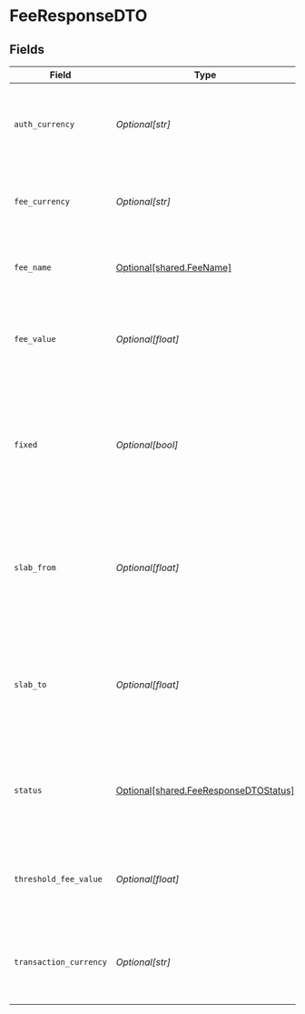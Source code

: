 # FeeResponseDTO


## Fields

| Field                                                                                                                         | Type                                                                                                                          | Required                                                                                                                      | Description                                                                                                                   | Example                                                                                                                       |
| ----------------------------------------------------------------------------------------------------------------------------- | ----------------------------------------------------------------------------------------------------------------------------- | ----------------------------------------------------------------------------------------------------------------------------- | ----------------------------------------------------------------------------------------------------------------------------- | ----------------------------------------------------------------------------------------------------------------------------- |
| `auth_currency`                                                                                                               | *Optional[str]*                                                                                                               | :heavy_minus_sign:                                                                                                            | This field contains the 3-letter [ISO-4217 authorization currency code](doc:currency-and-country-codes).                      | SGD                                                                                                                           |
| `fee_currency`                                                                                                                | *Optional[str]*                                                                                                               | :heavy_minus_sign:                                                                                                            | This field contains the 3-letter [ISO-4217 fee currency code](doc:currency-and-country-codes).                                | ANY                                                                                                                           |
| `fee_name`                                                                                                                    | [Optional[shared.FeeName]](../../models/shared/feename.md)                                                                    | :heavy_minus_sign:                                                                                                            | This field contains the name of the fee or markup.                                                                            | ATM_FEE                                                                                                                       |
| `fee_value`                                                                                                                   | *Optional[float]*                                                                                                             | :heavy_minus_sign:                                                                                                            | This field contains the actual value of the fee. It can be an amount or percentage.                                           | 1.5                                                                                                                           |
| `fixed`                                                                                                                       | *Optional[bool]*                                                                                                              | :heavy_minus_sign:                                                                                                            | This field determines if the fee is a fixed amount or a percentage. It is true for a fixed amount and false for a percentage. | true                                                                                                                          |
| `slab_from`                                                                                                                   | *Optional[float]*                                                                                                             | :heavy_minus_sign:                                                                                                            | This field contains the starting point of the slab of transaction amount on which the fee is applicable.                      | 0                                                                                                                             |
| `slab_to`                                                                                                                     | *Optional[float]*                                                                                                             | :heavy_minus_sign:                                                                                                            | This field contains the ending point of the slab of transaction amount on which the fee is applicable.                        | 999999999                                                                                                                     |
| `status`                                                                                                                      | [Optional[shared.FeeResponseDTOStatus]](../../models/shared/feeresponsedtostatus.md)                                          | :heavy_minus_sign:                                                                                                            | This field contains the fee status and the possible values are:<br/>Active<br/>Inactive<br/>                                  | ACTIVE                                                                                                                        |
| `threshold_fee_value`                                                                                                         | *Optional[float]*                                                                                                             | :heavy_minus_sign:                                                                                                            | This field contains the value of the threshold fee. It can be fixed or percentage.                                            | 9999                                                                                                                          |
| `transaction_currency`                                                                                                        | *Optional[str]*                                                                                                               | :heavy_minus_sign:                                                                                                            | This field contains the 3-letter [ISO-4217 transaction currency code](doc:currency-and-country-codes).                        | ANY                                                                                                                           |